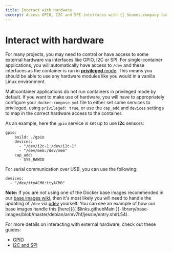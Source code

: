 ```yaml
---
title: Interact with hardware
excerpt: Access GPIO, I2C and SPI interfaces with {{ $names.company.lower }}
---
```


# Interact with hardware

For many projects, you may need to control or have access to some external hardware via interfaces like GPIO, I2C or SPI. For single-container applications, you will automatically have access to `/dev` and these interfaces as the container is run in [**privileged** mode](https://docs.docker.com/engine/reference/commandline/run/#/full-container-capabilities-privileged). This means you should be able to use any hardware modules like you would in a vanilla Linux environment.

Multicontainer applications do not run containers in privileged mode by default. If you want to make use of hardware, you will have to appropriately configure your `docker-compose.yml` file to either set some services to privileged, using `privileged: true`, or use the `cap_add` and `devices` settings to map in the correct hardware access to the container.

As an example, here the `gpio` service is set up to use **i2c** sensors:

```
gpio:
    build: ./gpio
    devices:
      - "/dev/i2c-1:/dev/i2c-1"
      - "/dev/mem:/dev/mem"
    cap_add: 
      - SYS_RAWIO
```

For serial communication over USB, you can use the following:

```
devices:
  - "/dev/ttyACM0:ttyACM0"
```

__Note:__ If you are not using one of the Docker base images recommended in our [base images wiki][base-image-wiki-link], then it's most likely you will need to handle the updating of `/dev` via [udev][udev-link] yourself. You can see an example of how our base images handle this [here]({{ $links.githubMain }}-library/base-images/blob/master/debian/armv7hf/jessie/entry.sh#L54).

For more details on interacting with external hardware, check out these guides:
- [GPIO][gpio]
- [i2C and SPI][i2c-spi]

[gpio]:/learn/develop/hardware/gpio
[i2c-spi]:/learn/develop/hardware/i2c-and-spi
[base-image-wiki-link]:/runtime/base-images/
[udev-link]:https://www.freedesktop.org/software/systemd/man/udev.html